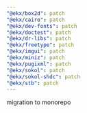 ```yaml
---
"@ekx/box2d": patch
"@ekx/cairo": patch
"@ekx/dev-fonts": patch
"@ekx/doctest": patch
"@ekx/dr-libs": patch
"@ekx/freetype": patch
"@ekx/imgui": patch
"@ekx/miniz": patch
"@ekx/pugixml": patch
"@ekx/sokol": patch
"@ekx/sokol-shdc": patch
"@ekx/stb": patch
---
```


migration to monorepo
